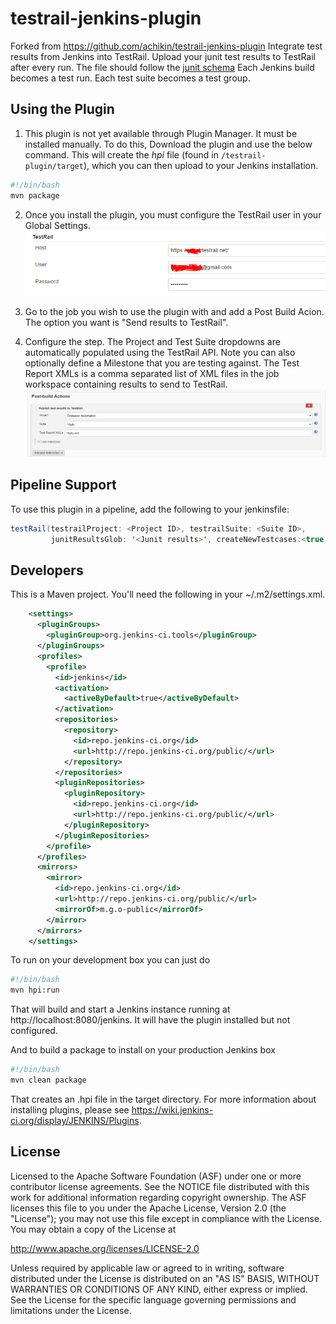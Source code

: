 testrail-jenkins-plugin
=======================

Forked from  https://github.com/achikin/testrail-jenkins-plugin
Integrate test results from Jenkins into TestRail.
Upload your junit test results to TestRail after every run.
The file should follow the [junit schema](https://github.com/windyroad/JUnit-Schema/blob/master/JUnit.xsd)
Each Jenkins build becomes a test run.
Each test suite becomes a test group.

Using the Plugin
-----

1. This plugin is not yet available through Plugin Manager. It must be installed manually. To do this, Download the plugin and use the below command. This will create the *hpi* file (found in `/testrail-plugin/target`), which you can then upload to your Jenkins installation.

```bash
#!/bin/bash
mvn package
```

2. Once you install the plugin, you must configure the TestRail user in your Global Settings. 
![Global Settings for the TestRail Notifier](global-settings.PNG)

3. Go to the job you wish to use the plugin with and add a Post Build Acion. The option you want is "Send results to TestRail".

4. Configure the step. The Project and Test Suite dropdowns are automatically populated using the TestRail API.
Note you can also optionally define a Milestone that you are testing against. 
The Test Report XMLs is a comma separated list of XML files in the job workspace containing results to send to TestRail.
![Project Settings for the TestRail Notifier](job-settings.PNG)

Pipeline Support
-----

To use this plugin in a pipeline, add the following to your jenkinsfile:

```java
testRail(testrailProject: <Project ID>, testrailSuite: <Suite ID>, 
         junitResultsGlob: '<Junit results>', createNewTestcases:<true | false>])
```

Developers
-----

This is a Maven project. You'll need the following in your ~/.m2/settings.xml.

```xml
    <settings>
      <pluginGroups>
        <pluginGroup>org.jenkins-ci.tools</pluginGroup>
      </pluginGroups>
      <profiles>
        <profile>
          <id>jenkins</id>
          <activation>
            <activeByDefault>true</activeByDefault>
          </activation>
          <repositories>
            <repository>
              <id>repo.jenkins-ci.org</id>
              <url>http://repo.jenkins-ci.org/public/</url>
            </repository>
          </repositories>
          <pluginRepositories>
            <pluginRepository>
              <id>repo.jenkins-ci.org</id>
              <url>http://repo.jenkins-ci.org/public/</url>
            </pluginRepository>
          </pluginRepositories>
        </profile>
      </profiles>
      <mirrors>
        <mirror>
          <id>repo.jenkins-ci.org</id>
          <url>http://repo.jenkins-ci.org/public/</url>
          <mirrorOf>m.g.o-public</mirrorOf>
        </mirror>
      </mirrors>
    </settings>
```

To run on your development box you can just do

```bash
#!/bin/bash
mvn hpi:run
```

That will build and start a Jenkins instance running at http://localhost:8080/jenkins. It will have the plugin installed but not configured.

And to build a package to install on your production Jenkins box

```bash
#!/bin/bash
mvn clean package
```

That creates an .hpi file in the target directory. For more information about installing plugins, please see https://wiki.jenkins-ci.org/display/JENKINS/Plugins.

License
-------

Licensed to the Apache Software Foundation (ASF) under one
or more contributor license agreements.  See the NOTICE file
distributed with this work for additional information
regarding copyright ownership.  The ASF licenses this file
to you under the Apache License, Version 2.0 (the
"License"); you may not use this file except in compliance
with the License.  You may obtain a copy of the License at

  http://www.apache.org/licenses/LICENSE-2.0

Unless required by applicable law or agreed to in writing, software
distributed under the License is distributed on an "AS IS" BASIS,
WITHOUT WARRANTIES OR CONDITIONS OF ANY KIND, either express or implied.
See the License for the specific language governing permissions and
limitations under the License.
